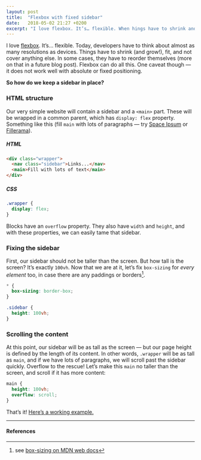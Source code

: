 ```yaml
---
layout: post
title:  "Flexbox with fixed sidebar"
date:   2018-05-02 21:27 +0200
excerpt: "I love flexbox. It’s… flexible. When hings have to shrink and grow, fit on any screen sizes, itʼs the perfect solution — even when it involves fixed sidebars."
---
```


I love [flexbox](https://developer.mozilla.org/en-US/docs/Web/CSS/CSS_Flexible_Box_Layout/Basic_Concepts_of_Flexbox). It’s… flexible. Today, developers have to think about almost as many resolutions as devices. Things have to shrink (and grow!), fit, and not cover anything else. In some cases, they have to reorder themselves (more on that in a future blog post). Flexbox can do all this. One caveat though — it does not work well with absolute or fixed positioning.

**So how do we keep a sidebar in place?**

### HTML structure
Our very simple website will contain a sidebar and a `<main>` part. These will be wrapped in a common parent, which has `display: flex` property. Something like this (fill `main` with lots of paragraphs —  try [Space Ipsum](http://spaceipsum.com) or [Fillerama](http://fillerama.io)).

##### HTML
```html
<div class="wrapper">
  <nav class="sidebar">Links...</nav>
  <main>Fill with lots of text</main>
</div>
```

##### CSS
```css
.wrapper {
  display: flex;
}
```
Blocks have an `overflow` property. They also have `width` and `height`, and with these properties, we can easily tame that sidebar.

### Fixing the sidebar
First, our sidebar should not be taller than the screen. But how tall is the screen? It’s exactly `100vh`. Now that we are at it, let’s fix `box-sizing` for _every element_ too, in case there are any paddings or borders[^1].

```css
* {
  box-sizing: border-box;
}

.sidebar {
  height: 100vh;
}
```

### Scrolling the content
At this point, our sidebar will be as tall as the screen — but our page height is defined by the length of its content. In other words, `.wrapper` will be as tall as `main`, and if we have lots of paragraphs, we will scroll past the sidebar quickly.
Overflow to the rescue! Let’s make this `main` no taller than the screen, and scroll if it has more content:
```css
main {
  height: 100vh;
  overflow: scroll;
}
```

That’s it! [Here’s a working example.](https://jsfiddle.net/rgvpn1zr/1/)

---
#### References
[^1]: see [box-sizing on MDN web docs](https://developer.mozilla.org/en-US/docs/Web/CSS/box-sizing)

